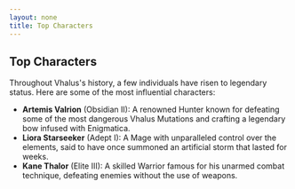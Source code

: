 ```yaml
---
layout: none
title: Top Characters
---
```

## **Top Characters**

Throughout Vhalus's history, a few individuals have risen to legendary status. Here are some of the most influential characters:

- **Artemis Valrion** (Obsidian II): A renowned Hunter known for defeating some of the most dangerous Vhalus Mutations and crafting a legendary bow infused with Enigmatica.
- **Liora Starseeker** (Adept I): A Mage with unparalleled control over the elements, said to have once summoned an artificial storm that lasted for weeks.
- **Kane Thalor** (Elite III): A skilled Warrior famous for his unarmed combat technique, defeating enemies without the use of weapons.
